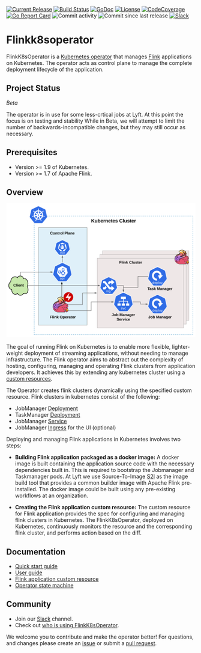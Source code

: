 [![Current Release](https://img.shields.io/github/release/lyft/flinkk8soperator.svg)](https://github.com/lyft/flinkk8soperator/releases/latest)
[![Build Status](https://travis-ci.org/lyft/flinkk8soperator.svg?branch=master)](https://travis-ci.org/lyft/flinkk8soperator)
[![GoDoc](https://godoc.org/github.com/lyft/flinkk8soperator?status.svg)](https://godoc.org/github.com/lyft/flinkk8soperator)
[![License](https://img.shields.io/badge/LICENSE-Apache2.0-ff69b4.svg)](http://www.apache.org/licenses/LICENSE-2.0.html)
[![CodeCoverage](https://img.shields.io/codecov/c/github/lyft/flinkk8soperator.svg)](https://codecov.io/gh/lyft/flinkk8soperator)
[![Go Report Card](https://goreportcard.com/badge/github.com/lyft/flinkk8soperator)](https://goreportcard.com/report/github.com/lyft/flinkk8soperator)
![Commit activity](https://img.shields.io/github/commit-activity/w/lyft/flinkk8soperator.svg?style=plastic)
![Commit since last release](https://img.shields.io/github/commits-since/lyft/flinkk8soperator/latest.svg?style=plastic)
[![Slack](https://img.shields.io/badge/slack-join_chat-white.svg?logo=slack&style=social)](http://go.lyft.com/flinkoperator_slack)


# Flinkk8soperator
FlinkK8sOperator is a [Kubernetes operator](https://coreos.com/operators/) that manages [Flink](https://flink.apache.org/) applications on Kubernetes. The operator acts as control plane to manage the complete deployment lifecycle of the application.


## Project Status

*Beta*

The operator is in use for some less-crtical jobs at Lyft. At this point the focus is on testing and stability While in 
Beta, we will attempt to limit the number of backwards-incompatible changes, but they may still occur as necessary. 

## Prerequisites
* Version >= 1.9 of Kubernetes.
* Version >= 1.7 of Apache Flink.

## Overview

![Flink operator overview](docs/flink-operator-overview.svg)

The goal of running Flink on Kubernetes is to enable more flexible, lighter-weight deployment of streaming applications, without needing to manage infrastructure. The Flink operator aims to abstract out the complexity of hosting, configuring, managing and operating Flink clusters from application developers. It achieves this by extending any kubernetes cluster using a [custom resources](https://kubernetes.io/docs/concepts/extend-kubernetes/api-extension/custom-resources).

The Operator creates flink clusters dynamically using the specified custom resource. Flink clusters in kubernetes consist of the following:
* JobManager [Deployment](https://kubernetes.io/docs/concepts/workloads/controllers/deployment/)
* TaskManager [Deployment](https://kubernetes.io/docs/concepts/workloads/controllers/deployment/)
* JobManager [Service](https://kubernetes.io/docs/concepts/services-networking/service/)
* JobManager [Ingress](https://kubernetes.io/docs/concepts/services-networking/ingress/) for the UI (optional)

Deploying and managing Flink applications in Kubernetes involves two steps:

* **Building Flink application packaged as a docker image:** A docker image is built containing the application source code with the necessary dependencies built in. This is required to bootstrap the Jobmanager and Taskmanager pods. At Lyft we use Source-To-Image [S2I](https://docs.openshift.com/container-platform/3.11/architecture/core_concepts/builds_and_image_streams.html#source-build) as the image build tool that provides a common builder image with Apache Flink pre-installed. The docker image could be built using any pre-existing workflows at an organization.

* **Creating the Flink application custom resource:** The custom resource for Flink application provides the spec for configuring and managing flink clusters in Kubernetes. The FlinkK8sOperator, deployed on Kubernetes, continuously monitors the resource and the corresponding flink cluster, and performs action based on the diff.

## Documentation

* [Quick start guide](/docs/quick-start-guide.md)
* [User guide](/docs/user_guide.md)
* [Flink application custom resource](/docs/crd.md)
* [Operator state machine](/docs/state_machine.md)

## Community

* Join our [Slack](http://go.lyft.com/flinkoperator_slack) channel.
* Check out [who is using FlinkK8sOperator](docs/who-is-using.md).

We welcome you to contribute and make the operator better! For questions, and changes please create an [issue](https://github.com/lyft/flinkk8soperator/issues/new) or submit a [pull request](https://github.com/lyft/flinkk8soperator/compare).
